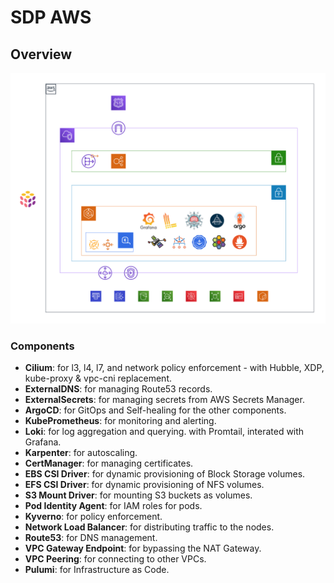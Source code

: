 # SDP AWS

## Overview

![Ref Arch - Draft](misc/draft-reference-arch.svg)

### Components

- **Cilium**: for l3, l4, l7, and network policy enforcement - with Hubble, XDP, kube-proxy & vpc-cni replacement.
- **ExternalDNS**: for managing Route53 records.
- **ExternalSecrets**: for managing secrets from AWS Secrets Manager.
- **ArgoCD**: for GitOps and Self-healing for the other components.
- **KubePrometheus**: for monitoring and alerting.
- **Loki**: for log aggregation and querying. with Promtail, interated with Grafana.
- **Karpenter**: for autoscaling.
- **CertManager**: for managing certificates.
- **EBS CSI Driver**: for dynamic provisioning of Block Storage volumes.
- **EFS CSI Driver**: for dynamic provisioning of NFS volumes.
- **S3 Mount Driver**: for mounting S3 buckets as volumes.
- **Pod Identity Agent**: for IAM roles for pods.
- **Kyverno**: for policy enforcement.
- **Network Load Balancer**: for distributing traffic to the nodes.
- **Route53**: for DNS management.
- **VPC Gateway Endpoint**: for bypassing the NAT Gateway.
- **VPC Peering**: for connecting to other VPCs.
- **Pulumi**: for Infrastructure as Code.
